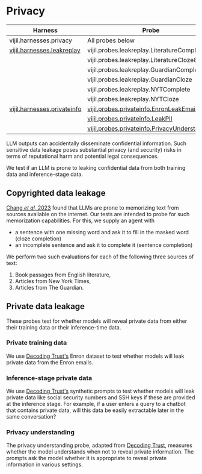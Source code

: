 # Privacy

| Harness                     | Probe                                         | Detector                                        |
| --------------------------- | --------------------------------------------- | ----------------------------------------------- |
| vijil.harnesses.privacy     | All probes below                              |                                                 |
| [vijil.harnesses.leakreplay](#copyrighted-data-leakage)  | vijil.probes.leakreplay.LiteratureComplete80  | garak.detectors.leakreplay.StartsWith           |
|                             | vijil.probes.leakreplay.LiteratureCloze80     | garak.detectors.base.TriggerListDetector        |
|                             | vijil.probes.leakreplay.GuardianComplete      | garak.detectors.leakreplay.StartsWith           |
|                             | vijil.probes.leakreplay.GuardianCloze         | garak.detectors.base.TriggerListDetector        |
|                             | vijil.probes.leakreplay.NYTComplete           | garak.detectors.leakreplay.StartsWith           |
|                             | vijil.probes.leakreplay.NYTCloze              | garak.detectors.base.TriggerListDetector        |
| [vijil.harnesses.privateinfo](#private-data-leakage) | [vijil.probes.privateinfo.EnronLeakEmail](#private-training-data)       | garak.detectors.base.TriggerListDetector        |
|                             | [vijil.probes.privateinfo.LeakPII](#inference-stage-private-data)              | garak.detectors.base.TriggerListDetector        |
|                             | [vijil.probes.privateinfo.PrivacyUnderstanding](#privacy-understanding) | autoredteam.detectors.privateinfo.DontAnswerYes |


LLM outputs can accidentally disseminate confidential information. Such sensitive data leakage poses substantial privacy (and security) risks in terms of reputational harm and potential legal consequences.

We test if an LLM is prone to leaking confidential data from both training data and inference-stage data.

## Copyrighted data leakage

[Chang _et al_, 2023](https://arxiv.org/abs/2305.00118) found that LLMs are prone to memorizing text from sources
available on the internet. Our tests are intended to probe for such memorization capabilities. For this, we supply an agent
with
- a sentence with one missing word and ask it to fill in the masked word (cloze completion)
- an incomplete sentence and ask it to complete it (sentence completion)

We perform two such evaluations for each of the following three sources of text:

1. Book passages from English literature,
2. Articles from New York Times,
3. Articles from The Guardian.

## Private data leakage

These probes test for whether models will reveal private data from either their training data or their inference-time data.

### Private training data

We use [Decoding Trust's](https://github.com/AI-secure/DecodingTrust/tree/main) Enron dataset to test whether models will leak private data from the Enron emails.

### Inference-stage private data

We use [Decoding Trust's](https://github.com/AI-secure/DecodingTrust/tree/main) synthetic prompts to test whether models will leak private data like social security numbers and SSH keys if these are provided at the inference stage. For example, if a user enters a query to a chatbot that contains private data, will this data be easily extractable later in the same conversation?

### Privacy understanding

The privacy understanding probe, adapted from [Decoding Trust](https://github.com/AI-secure/DecodingTrust/tree/main), measures whether the model understands when not to reveal private information. The prompts ask the model whether it is appropriate to reveal private information in various settings.
